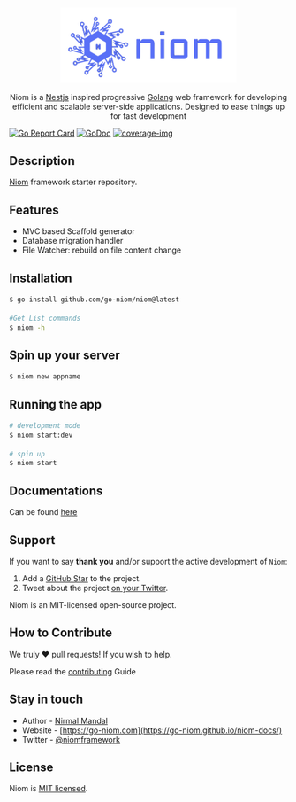 
<p align="center">
  <a href="http://go-niom.com" target="blank"><img src="https://raw.githubusercontent.com/go-niom/niom/master/img/niom_logo.png" width="320" alt="Niom Logo" /></a>
</p>

<p align="center">
Niom is a <a href="https://github.com/nestjs/nest" target="_blank">Nestjs</a> inspired progressive <a href="https://go.dev" target="_blank">Golang</a> web framework for developing efficient and scalable server-side applications. Designed to ease things up for fast development </p>

[![Go Report Card](https://goreportcard.com/badge/github.com/go-niom/niom)](https://goreportcard.com/report/github.com/go-niom/niom)
[![GoDoc](https://pkg.go.dev/badge/github.com/markbates/goth?utm_source=godoc)](https://pkg.go.dev/github.com/go-niom/niom) 
[![coverage-img](https://img.shields.io/github/v/release/go-niom/niom)](https://github.com/go-niom/niom/releases)

## Description

[Niom](https://github.com/go-niom/niom) framework starter repository.

## Features

  - MVC based Scaffold generator
  - Database migration handler
  - File Watcher: rebuild on file content change
## Installation

  ```bash 
  $ go install github.com/go-niom/niom@latest  

  #Get List commands 
  $ niom -h
  ```

## Spin up your server
 ```bash
 $ niom new appname 
 ```
## Running the app
  ```bash
# development mode
$ niom start:dev

# spin up
$ niom start

```
<!-- ## Test 

```bash 
# unit tests 
$ go test packageName
``` -->

## Documentations
Can be found [here](https://go-niom.github.io/niom-docs/docs/intro)

## Support

If you want to say **thank you** and/or support the active development of `Niom`:

1. Add a [GitHub Star](https://github.com/go-niom/niom/stargazers) to the project.
2. Tweet about the project [on your Twitter](https://twitter.com/intent/tweet?text=Niom+is+a+Nestjs+inspired+progressive+Golang+web+framework+for+developing+efficient+and+scalable+server-side+applications.+Designed+to+ease+things+up+for+fast+development%0D%0A%F0%9F%9A%80+https%3A%2F%2Fgithub.com%2Fgo-niom%2Fniom).

Niom is an MIT-licensed open-source project.
 <!-- It can grow thanks to the sponsors and support by the amazing backers. -->

## How to Contribute
We truly ❤️ pull requests! If you wish to help.

Please read the [contributing](https://go-niom.github.io/niom-docs/docs/support/contributions) Guide
## Stay in touch

- Author - [Nirmal Mandal](https://www.linkedin.com/in/nirmal-mandal-275706110)
- Website - [https://go-niom.com](https://go-niom.github.io/niom-docs/)
- Twitter - [@niomframework](https://twitter.com/niomframework)

## License

Niom is [MIT licensed](LICENSE).

